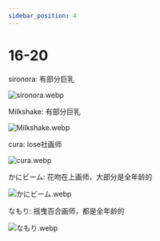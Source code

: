 ```yaml
---
sidebar_position: 4
---
```


# 16-20

sironora: 有部分巨乳

![sironora.webp](https://p.inari.site/usr/1818/68a05ed96462e.webp)

Milkshake: 有部分巨乳

![Milkshake.webp](https://p.inari.site/usr/1818/68a06394a4e68.webp)

cura: lose社画师

![cura.webp](https://p.inari.site/usr/1818/68a080b77a575.webp)

かにビーム: 花吻在上画师，大部分是全年龄的

![かにビーム.webp](https://p.inari.site/usr/1818/68a05932e5eb4.webp)

なもり: 摇曳百合画师，都是全年龄的

![なもり.webp](https://p.inari.site/usr/1818/68a05ed8392bf.webp)